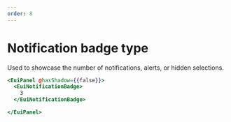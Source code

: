 ```yaml
---
order: 8
---
```


# Notification badge type

<EuiText>
  <p>

Used to showcase the number of notifications, alerts, or hidden selections.

  </p>
</EuiText>

```hbs template
<EuiPanel @hasShadow={{false}}>
  <EuiNotificationBadge>
    3
  </EuiNotificationBadge>

</EuiPanel>
```
